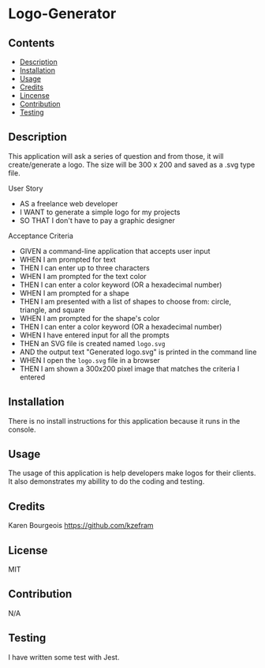 # Logo-Generator

## Contents

- [Description](#description)
- [Installation](#installation)
- [Usage](#usage)
- [Credits](#credits)
- [Lincense](#license)
- [Contribution](#contribution)
- [Testing](#testing)

## Description

This application will ask a series of question and from those, it will create/generate a logo. The size will be 300 x 200 and saved as a .svg type file.

User Story

- AS a freelance web developer
- I WANT to generate a simple logo for my projects
- SO THAT I don't have to pay a graphic designer

Acceptance Criteria

- GIVEN a command-line application that accepts user input
- WHEN I am prompted for text
- THEN I can enter up to three characters
- WHEN I am prompted for the text color
- THEN I can enter a color keyword (OR a hexadecimal number)
- WHEN I am prompted for a shape
- THEN I am presented with a list of shapes to choose from: circle, triangle, and square
- WHEN I am prompted for the shape's color
- THEN I can enter a color keyword (OR a hexadecimal number)
- WHEN I have entered input for all the prompts
- THEN an SVG file is created named `logo.svg`
- AND the output text "Generated logo.svg" is printed in the command line
- WHEN I open the `logo.svg` file in a browser
- THEN I am shown a 300x200 pixel image that matches the criteria I entered

## Installation

There is no install instructions for this application because it runs in the console.

## Usage

The usage of this application is help developers make logos for their clients. It also demonstrates my abillity to do the coding and testing. 

## Credits

Karen Bourgeois https://github.com/kzefram

## License

MIT

## Contribution

N/A

## Testing

I have written some test with Jest. 